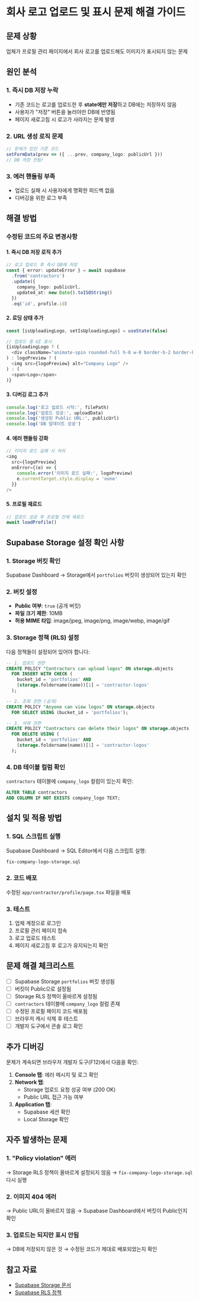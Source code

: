 # 회사 로고 업로드 및 표시 문제 해결 가이드

## 문제 상황
업체가 프로필 관리 페이지에서 회사 로고를 업로드해도 이미지가 표시되지 않는 문제

## 원인 분석

### 1. 즉시 DB 저장 누락
- 기존 코드는 로고를 업로드한 후 **state에만 저장**하고 DB에는 저장하지 않음
- 사용자가 "저장" 버튼을 눌러야만 DB에 반영됨
- 페이지 새로고침 시 로고가 사라지는 문제 발생

### 2. URL 생성 로직 문제
```typescript
// 문제가 있던 기존 코드
setFormData(prev => ({ ...prev, company_logo: publicUrl }))
// DB 저장 안됨!
```

### 3. 에러 핸들링 부족
- 업로드 실패 시 사용자에게 명확한 피드백 없음
- 디버깅을 위한 로그 부족

## 해결 방법

### 수정된 코드의 주요 변경사항

#### 1. 즉시 DB 저장 로직 추가
```typescript
// 로고 업로드 후 즉시 DB에 저장
const { error: updateError } = await supabase
  .from('contractors')
  .update({ 
    company_logo: publicUrl,
    updated_at: new Date().toISOString()
  })
  .eq('id', profile.id)
```

#### 2. 로딩 상태 추가
```typescript
const [isUploadingLogo, setIsUploadingLogo] = useState(false)

// 업로드 중 UI 표시
{isUploadingLogo ? (
  <div className="animate-spin rounded-full h-8 w-8 border-b-2 border-blue-600"></div>
) : logoPreview ? (
  <img src={logoPreview} alt="Company Logo" />
) : (
  <span>Logo</span>
)}
```

#### 3. 디버깅 로그 추가
```typescript
console.log('로고 업로드 시작:', filePath)
console.log('업로드 성공:', uploadData)
console.log('생성된 Public URL:', publicUrl)
console.log('DB 업데이트 성공')
```

#### 4. 에러 핸들링 강화
```typescript
// 이미지 로드 실패 시 처리
<img 
  src={logoPreview} 
  onError={(e) => {
    console.error('이미지 로드 실패:', logoPreview)
    e.currentTarget.style.display = 'none'
  }}
/>
```

#### 5. 프로필 재로드
```typescript
// 업로드 성공 후 프로필 전체 재로드
await loadProfile()
```

## Supabase Storage 설정 확인 사항

### 1. Storage 버킷 확인
Supabase Dashboard → Storage에서 `portfolios` 버킷이 생성되어 있는지 확인

### 2. 버킷 설정
- **Public 여부**: `true` (공개 버킷)
- **파일 크기 제한**: 10MB
- **허용 MIME 타입**: image/jpeg, image/png, image/webp, image/gif

### 3. Storage 정책 (RLS) 설정
다음 정책들이 설정되어 있어야 합니다:

```sql
-- 1. 업로드 권한
CREATE POLICY "Contractors can upload logos" ON storage.objects
  FOR INSERT WITH CHECK (
    bucket_id = 'portfolios' AND
    (storage.foldername(name))[1] = 'contractor-logos'
  );

-- 2. 조회 권한 (공개)
CREATE POLICY "Anyone can view logos" ON storage.objects
  FOR SELECT USING (bucket_id = 'portfolios');

-- 3. 삭제 권한
CREATE POLICY "Contractors can delete their logos" ON storage.objects
  FOR DELETE USING (
    bucket_id = 'portfolios' AND
    (storage.foldername(name))[1] = 'contractor-logos'
  );
```

### 4. DB 테이블 컬럼 확인
`contractors` 테이블에 `company_logo` 컬럼이 있는지 확인:
```sql
ALTER TABLE contractors
ADD COLUMN IF NOT EXISTS company_logo TEXT;
```

## 설치 및 적용 방법

### 1. SQL 스크립트 실행
Supabase Dashboard → SQL Editor에서 다음 스크립트 실행:
```bash
fix-company-logo-storage.sql
```

### 2. 코드 배포
수정된 `app/contractor/profile/page.tsx` 파일을 배포

### 3. 테스트
1. 업체 계정으로 로그인
2. 프로필 관리 페이지 접속
3. 로고 업로드 테스트
4. 페이지 새로고침 후 로고가 유지되는지 확인

## 문제 해결 체크리스트

- [ ] Supabase Storage `portfolios` 버킷 생성됨
- [ ] 버킷이 Public으로 설정됨
- [ ] Storage RLS 정책이 올바르게 설정됨
- [ ] `contractors` 테이블에 `company_logo` 컬럼 존재
- [ ] 수정된 프로필 페이지 코드 배포됨
- [ ] 브라우저 캐시 삭제 후 테스트
- [ ] 개발자 도구에서 콘솔 로그 확인

## 추가 디버깅

문제가 계속되면 브라우저 개발자 도구(F12)에서 다음을 확인:

1. **Console 탭**: 에러 메시지 및 로그 확인
2. **Network 탭**: 
   - Storage 업로드 요청 성공 여부 (200 OK)
   - Public URL 접근 가능 여부
3. **Application 탭**: 
   - Supabase 세션 확인
   - Local Storage 확인

## 자주 발생하는 문제

### 1. "Policy violation" 에러
→ Storage RLS 정책이 올바르게 설정되지 않음
→ `fix-company-logo-storage.sql` 다시 실행

### 2. 이미지 404 에러
→ Public URL이 올바르지 않음
→ Supabase Dashboard에서 버킷이 Public인지 확인

### 3. 업로드는 되지만 표시 안됨
→ DB에 저장되지 않은 것
→ 수정된 코드가 제대로 배포되었는지 확인

## 참고 자료
- [Supabase Storage 문서](https://supabase.com/docs/guides/storage)
- [Supabase RLS 정책](https://supabase.com/docs/guides/auth/row-level-security)
